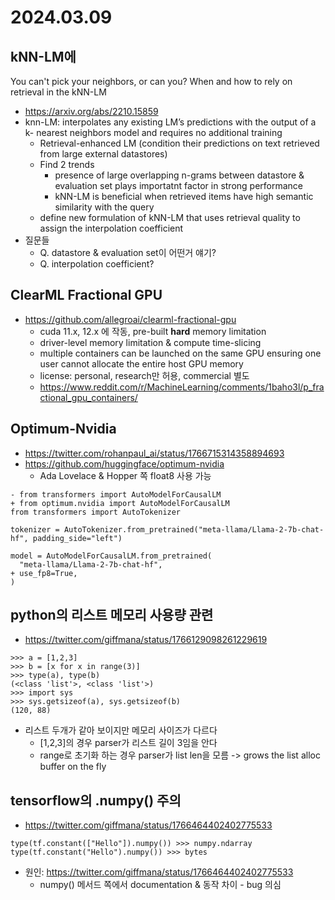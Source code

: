 # 2024.03.09
## kNN-LM에 
You can't pick your neighbors, or can you? When and how to rely on retrieval in the kNN-LM
* https://arxiv.org/abs/2210.15859
* knn-LM: interpolates any existing LM’s predictions with the output of a k- nearest neighbors model and requires no additional training
	* Retrieval-enhanced LM (condition their predictions on text retrieved from large external datastores)
	* Find 2 trends
		* presence of large overlapping n-grams between datastore & evaluation set plays importatnt factor in strong performance
		* kNN-LM is beneficial when retrieved items have high semantic similarity with the query 
	* define new formulation of kNN-LM that uses retrieval quality to assign the interpolation coefficient
* 질문들
	* Q. datastore & evaluation set이 어떤거 얘기?
	* Q. interpolation coefficient?
## ClearML Fractional GPU
* https://github.com/allegroai/clearml-fractional-gpu
	* cuda 11.x, 12.x 에 작동, pre-built **hard** memory limitation
	* driver-level memory limitation & compute time-slicing
	* multiple containers can be launched on the same GPU ensuring one user cannot allocate the entire host GPU memory
	* license: personal, research만 허용, commercial 별도
	* https://www.reddit.com/r/MachineLearning/comments/1baho3l/p_fractional_gpu_containers/
## Optimum-Nvidia
* https://twitter.com/rohanpaul_ai/status/1766715314358894693
* https://github.com/huggingface/optimum-nvidia
	* Ada Lovelace & Hopper 쪽 float8 사용 가능
```
- from transformers import AutoModelForCausalLM
+ from optimum.nvidia import AutoModelForCausalLM
from transformers import AutoTokenizer

tokenizer = AutoTokenizer.from_pretrained("meta-llama/Llama-2-7b-chat-hf", padding_side="left")

model = AutoModelForCausalLM.from_pretrained(
  "meta-llama/Llama-2-7b-chat-hf",
+ use_fp8=True,  
)
```
## python의 리스트 메모리 사용량 관련
* https://twitter.com/giffmana/status/1766129098261229619
```
>>> a = [1,2,3]
>>> b = [x for x in range(3)]
>>> type(a), type(b)
(<class 'list'>, <class 'list'>)
>>> import sys
>>> sys.getsizeof(a), sys.getsizeof(b)
(120, 88)
```
* 리스트 두개가 같아 보이지만 메모리 사이즈가 다르다
	* [1,2,3]의 경우 parser가 리스트 길이 3임을 안다
	* range로 초기화 하는 경우 parser가 list len을 모름 -> grows the list alloc buffer on the fly 

## tensorflow의 .numpy() 주의
* https://twitter.com/giffmana/status/1766464402402775533
```
type(tf.constant(["Hello"]).numpy()) >>> numpy.ndarray
type(tf.constant("Hello").numpy()) >>> bytes
```
* 원인: https://twitter.com/giffmana/status/1766464402402775533
	* numpy() 메서드 쪽에서 documentation & 동작 차이 - bug 의심